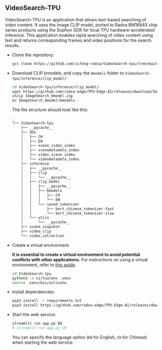 ## VideoSearch-TPU

VideoSearch-TPU is an application that allows text-based searching of video content. It uses the Image CLIP model, ported to Radxa BM1684X chip series products using the Sophon SDK for local TPU hardware-accelerated inference. This application enables rapid searching of video content using text and returns corresponding frames and video positions for the search results.

- Clone the repository:

  ```bash
  git clone https://github.com/zifeng-radxa/VideoSearch-tpu/tree/main
  ```

- Download CLIP bmodels, and copy the `bmodels` folder to `VideoSearch-tpu/inference/clip_model/`:

  ```bash
  cd VideoSearch-tpu/inference/clip_model/
  wget https://github.com/radxa-edge/TPU-Edge-AI/releases/download/ImageSearch/ImageSearch_bmodel.zip
  unzip ImageSearch_bmodel.zip
  mv ImageSearch_bmodel/bmodels .
  ```

  The file structure should look like this:

  ```bash
  .
  └── VideoSearch-tpu
      ├── __pycache__
      ├── dbs
      │   ├── CH
      │   ├── EN
      │   ├── scene_video_index
      │   ├── scenemetadata_index
      │   ├── video_scene_index
      │   └── videometadata_index
      ├── inference
      │   ├── __pycache__
      │   ├── clip
      │   │   └── __pycache__
      │   ├── clip_model
      │   │   ├── __pycache__
      │   │   ├── bmodels
      │   │   │   ├── CH
      │   │   │   └── EN
      │   │   └── saved_tokenizer
      │   │       ├── bert_chinese_tokenizer-fast
      │   │       └── bert_chinese_tokenizer-slow
      │   └── utils
      │       └── __pycache__
      ├── scene_snapshot
      ├── video_clip
      └── video_collection
  ```

- Create a virtual environment.

  **It is essential to create a virtual environment to avoid potential conflicts with other applications.** For instructions on using a virtual environment, refer to [this guide](Virtualenv_usage.md).

  ```bash
  cd VideoSearch-tpu
  python3 -m virtualenv .venv
  source .venv/bin/activate
  ```

- Install dependencies:

  ```bash
  pip3 install -r requirements.txt
  pip3 install https://github.com/radxa-edge/TPU-Edge-AI/releases/download/v0.1.0/tpu_perf-1.2.31-py3-none-manylinux2014_aarch64.whl
  ```

- Start the web service:

  ```bash
  streamlit run app.py EN 
  # streamlit run app.py CH 
  ```

  You can specify the language option (`EN` for English, `CH` for Chinese) when starting the web service.